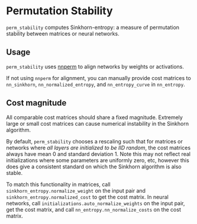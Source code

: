 # Permutation Stability

`perm_stability` computes Sinkhorn-entropy: a measure of permutation stability between matrices or neural networks.

## Usage

`perm_stability` uses [nnperm](https://github.com/devinkwok/nnperm/) to align networks by weights or activations.

If not using `nnperm` for alignment, you can manually provide cost matrices to
 `nn_sinkhorn`, `nn_normalized_entropy`, and `nn_entropy_curve` in `nn_entropy`.

## Cost magnitude

All comparable cost matrices should share a fixed magnitude.
Extremely large or small cost matrices can cause numerical instability in the Sinkhorn algorithm.

By default, `perm_stability` chooses a rescaling such that for matrices or networks
where *all layers are initialized to be IID random*,
the cost matrices always have mean 0 and standard deviation 1.
Note this may not reflect real initializations where some parameters are uniformly zero, etc,
however this does give a consistent standard on which the Sinkhorn algorithm is also stable.

To match this functionality in matrices, call `sinkhorn_entropy.normalize_weight`
on the input pair and `sinkhorn_entropy.normalized_cost` to get the cost matrix.
In neural networks, call `initializations.auto_normalize_weights` on the input pair, get the cost matrix,
and call `nn_entropy.nn_normalize_costs` on the cost matrix.
